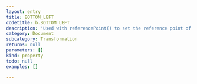 ```yaml
---
layout: entry
title: BOTTOM_LEFT
codetitle: b.BOTTOM_LEFT
description: 'Used with referencePoint() to set the reference point of transformations to the bottom left of the page item.'
category: Document
subcategory: Transformation
returns: null
parameters: []
kind: property
todo: null
examples: []

---
```

